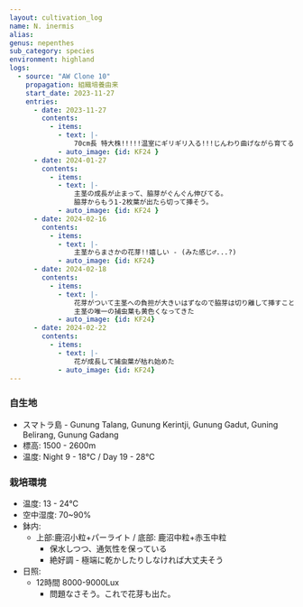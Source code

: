 ```yaml
---
layout: cultivation_log
name: N. inermis
alias:
genus: nepenthes
sub_category: species
environment: highland
logs:
  - source: "AW Clone 10"
    propagation: 組織培養由来
    start_date: 2023-11-27
    entries:
      - date: 2023-11-27
        contents:
          - items:
            - text: |-
                70cm長 特大株!!!!!温室にギリギリ入る!!!じんわり曲げながら育てる!!!
            - auto_image: {id: KF24 }
      - date: 2024-01-27
        contents:
          - items:
            - text: |-
                主茎の成長が止まって、脇芽がぐんぐん伸びてる。
                脇芽からもう1-2枚葉が出たら切って挿そう。
            - auto_image: {id: KF24 }
      - date: 2024-02-16
        contents:
          - items:
            - text: |-
                主茎からまさかの花芽!!嬉しい - (みた感じ♂...?)
            - auto_image: {id: KF24}
      - date: 2024-02-18
        contents:
          - items:
            - text: |-
                花芽がついて主茎への負担が大きいはずなので脇芽は切り離して挿すことに
                主茎の唯一の捕虫葉も黄色くなってきた
            - auto_image: {id: KF24}
      - date: 2024-02-22
        contents:
          - items:
            - text: |-
                花が成長して捕虫葉が枯れ始めた
            - auto_image: {id: KF24}
---
```

### 自生地
- スマトラ島 - Gunung Talang, Gunung Kerintji, Gunung Gadut, Guning Belirang, Gunung Gadang
- 標高: 1500 - 2600m
- 温度: Night 9 - 18℃ / Day 19 - 28℃

### 栽培環境
- 温度: 13 - 24℃
- 空中湿度: 70~90%
- 鉢内:
  - 上部:鹿沼小粒+パーライト / 底部: 鹿沼中粒+赤玉中粒
    - 保水しつつ、通気性を保っている
    - 絶好調 - 極端に乾かしたりしなければ大丈夫そう
- 日照:
  - 12時間 8000-9000Lux
    - 問題なさそう。これで花芽も出た。
